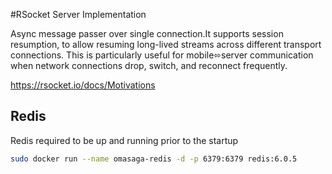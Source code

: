 #RSocket Server Implementation

Async message passer over single connection.It supports session resumption, to allow resuming long-lived streams across different transport connections. 
This is particularly useful for mobile⬄server communication when network connections drop, switch, and reconnect frequently.

https://rsocket.io/docs/Motivations

## Redis

Redis required to be up and running prior to the startup

```bash
sudo docker run --name omasaga-redis -d -p 6379:6379 redis:6.0.5
```

